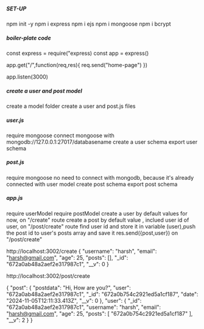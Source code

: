 <h5>SET-UP</h5>

npm init -y
npm i express
npm i ejs
npm i mongoose
npm i bcrypt

<!--boiler-plate code  -->
<h5>boiler-plate code</h5>

const express = require("express)
const app = express()

app.get("/",function(req,res){
    req.send("home-page")
})

app.listen(3000)

<!-- create a user and post model -->
<h5>create a user and post model</h5>

create a model folder
create a user and post.js files

<!-- user.js -->
<h5>user.js</h5>

require mongoose
connect mongoose with mongodb://127.0.0.1:27017/databasename
create a user schema
export user schema 

<!-- post.js -->
<h5>post.js</h5>

require mongoose
no need to connect with mongodb, because it's already connected with user model
create post schema
export post schema


<!-- app.js -->
<h5>app.js</h5>

require userModel
require postModel
create a user by default values for now, on "/create" route
create a post by default value , inclued user id of user, on "/post/create" route
find user id and store it in variable (user),push the post id to user's posts array
and save it
res.send({post,user}) on "/post/create"







http://localhost:3002/create
{
  "username": "harsh",
  "email": "harsh@gmail.com",
  "age": 25,
  "posts": [],
  "_id": "672a0ab48a2aef2e317987c1",
  "__v": 0
}


http://localhost:3002/post/create


{
  "post": {
    "postdata": "Hi, How are you?",
    "user": "672a0ab48a2aef2e317987c1",
    "_id": "672a0b754c2921ed5a1cf187",
    "date": "2024-11-05T12:11:33.413Z",
    "__v": 0
  },
  "user": {
    "_id": "672a0ab48a2aef2e317987c1",
    "username": "harsh",
    "email": "harsh@gmail.com",
    "age": 25,
    "posts": [
      "672a0b754c2921ed5a1cf187"
    ],
    "__v": 2
  }
}